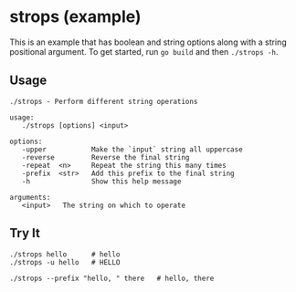 # strops (example)

This is an example that has boolean and string options along with a string positional argument.
To get started, run `go build` and then `./strops -h`.

## Usage

```
./strops - Perform different string operations

usage:
   ./strops [options] <input>

options:
   -upper           Make the `input` string all uppercase
   -reverse         Reverse the final string
   -repeat  <n>     Repeat the string this many times
   -prefix  <str>   Add this prefix to the final string
   -h               Show this help message

arguments:
   <input>   The string on which to operate
```

## Try It

```shell
./strops hello      # hello
./strops -u hello   # HELLO

./strops --prefix "hello, " there   # hello, there
```
